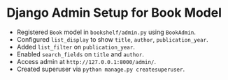 # Django Admin Setup for Book Model

- Registered `Book` model in `bookshelf/admin.py` using `BookAdmin`.
- Configured `list_display` to show `title`, `author`, `publication_year`.
- Added `list_filter` on `publication_year`.
- Enabled `search_fields` on `title` and `author`.
- Access admin at `http://127.0.0.1:8000/admin/`.
- Created superuser via `python manage.py createsuperuser`.

